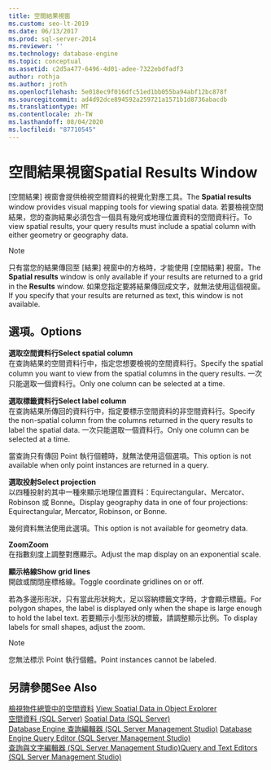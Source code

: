 ```yaml
---
title: 空間結果視窗
ms.custom: seo-lt-2019
ms.date: 06/13/2017
ms.prod: sql-server-2014
ms.reviewer: ''
ms.technology: database-engine
ms.topic: conceptual
ms.assetid: c2d5a477-6496-4d01-adee-7322ebdfadf3
author: rothja
ms.author: jroth
ms.openlocfilehash: 5e018ec9f016dfc51ed1bb055ba94abf12bc878f
ms.sourcegitcommit: ad4d92dce894592a259721a1571b1d8736abacdb
ms.translationtype: MT
ms.contentlocale: zh-TW
ms.lasthandoff: 08/04/2020
ms.locfileid: "87710545"
---
```

# <a name="spatial-results-window"></a><span data-ttu-id="91bab-102">空間結果視窗</span><span class="sxs-lookup"><span data-stu-id="91bab-102">Spatial Results Window</span></span>
  <span data-ttu-id="91bab-103">[空間結果]  視窗會提供檢視空間資料的視覺化對應工具。</span><span class="sxs-lookup"><span data-stu-id="91bab-103">The **Spatial results** window provides visual mapping tools for viewing spatial data.</span></span> <span data-ttu-id="91bab-104">若要檢視空間結果，您的查詢結果必須包含一個具有幾何或地理位置資料的空間資料行。</span><span class="sxs-lookup"><span data-stu-id="91bab-104">To view spatial results, your query results must include a spatial column with either geometry or geography data.</span></span>  
  
> [!NOTE]  
>  <span data-ttu-id="91bab-105">只有當您的結果傳回至 [結果] 視窗中的方格時，才能使用 [空間結果] 視窗。</span><span class="sxs-lookup"><span data-stu-id="91bab-105">The **Spatial results** window is only available if your results are returned to a grid in the **Results** window.</span></span> <span data-ttu-id="91bab-106">如果您指定要將結果傳回成文字，就無法使用這個視窗。</span><span class="sxs-lookup"><span data-stu-id="91bab-106">If you specify that your results are returned as text, this window is not available.</span></span>  
  
## <a name="options"></a><span data-ttu-id="91bab-107">選項。</span><span class="sxs-lookup"><span data-stu-id="91bab-107">Options</span></span>  
 <span data-ttu-id="91bab-108">**選取空間資料行**</span><span class="sxs-lookup"><span data-stu-id="91bab-108">**Select spatial column**</span></span>  
 <span data-ttu-id="91bab-109">在查詢結果的空間資料行中，指定您想要檢視的空間資料行。</span><span class="sxs-lookup"><span data-stu-id="91bab-109">Specify the spatial column you want to view from the spatial columns in the query results.</span></span> <span data-ttu-id="91bab-110">一次只能選取一個資料行。</span><span class="sxs-lookup"><span data-stu-id="91bab-110">Only one column can be selected at a time.</span></span>  
  
 <span data-ttu-id="91bab-111">**選取標籤資料行**</span><span class="sxs-lookup"><span data-stu-id="91bab-111">**Select label column**</span></span>  
 <span data-ttu-id="91bab-112">在查詢結果所傳回的資料行中，指定要標示空間資料的非空間資料行。</span><span class="sxs-lookup"><span data-stu-id="91bab-112">Specify the non-spatial column from the columns returned in the query results to label the spatial data.</span></span> <span data-ttu-id="91bab-113">一次只能選取一個資料行。</span><span class="sxs-lookup"><span data-stu-id="91bab-113">Only one column can be selected at a time.</span></span>  
  
 <span data-ttu-id="91bab-114">當查詢只有傳回 Point 執行個體時，就無法使用這個選項。</span><span class="sxs-lookup"><span data-stu-id="91bab-114">This option is not available when only point instances are returned in a query.</span></span>  
  
 <span data-ttu-id="91bab-115">**選取投射**</span><span class="sxs-lookup"><span data-stu-id="91bab-115">**Select projection**</span></span>  
 <span data-ttu-id="91bab-116">以四種投射的其中一種來顯示地理位置資料：Equirectangular、Mercator、Robinson 或 Bonne。</span><span class="sxs-lookup"><span data-stu-id="91bab-116">Display geography data in one of four projections: Equirectangular, Mercator, Robinson, or Bonne.</span></span>  
  
 <span data-ttu-id="91bab-117">幾何資料無法使用此選項。</span><span class="sxs-lookup"><span data-stu-id="91bab-117">This option is not available for geometry data.</span></span>  
  
 <span data-ttu-id="91bab-118">**Zoom**</span><span class="sxs-lookup"><span data-stu-id="91bab-118">**Zoom**</span></span>  
 <span data-ttu-id="91bab-119">在指數刻度上調整對應顯示。</span><span class="sxs-lookup"><span data-stu-id="91bab-119">Adjust the map display on an exponential scale.</span></span>  
  
 <span data-ttu-id="91bab-120">**顯示格線**</span><span class="sxs-lookup"><span data-stu-id="91bab-120">**Show grid lines**</span></span>  
 <span data-ttu-id="91bab-121">開啟或關閉座標格線。</span><span class="sxs-lookup"><span data-stu-id="91bab-121">Toggle coordinate gridlines on or off.</span></span>  
  
 <span data-ttu-id="91bab-122">若為多邊形形狀，只有當此形狀夠大，足以容納標籤文字時，才會顯示標籤。</span><span class="sxs-lookup"><span data-stu-id="91bab-122">For polygon shapes, the label is displayed only when the shape is large enough to hold the label text.</span></span> <span data-ttu-id="91bab-123">若要顯示小型形狀的標籤，請調整顯示比例。</span><span class="sxs-lookup"><span data-stu-id="91bab-123">To display labels for small shapes, adjust the zoom.</span></span>  
  
> [!NOTE]  
>  <span data-ttu-id="91bab-124">您無法標示 Point 執行個體。</span><span class="sxs-lookup"><span data-stu-id="91bab-124">Point instances cannot be labeled.</span></span>  
  
## <a name="see-also"></a><span data-ttu-id="91bab-125">另請參閱</span><span class="sxs-lookup"><span data-stu-id="91bab-125">See Also</span></span>  
 <span data-ttu-id="91bab-126">[檢視物件總管中的空間資料](view-spatial-data-in-object-explorer.md) </span><span class="sxs-lookup"><span data-stu-id="91bab-126">[View Spatial Data in Object Explorer](view-spatial-data-in-object-explorer.md) </span></span>  
 <span data-ttu-id="91bab-127">[空間資料 &#40;SQL Server&#41;](../spatial/spatial-data-sql-server.md) </span><span class="sxs-lookup"><span data-stu-id="91bab-127">[Spatial Data &#40;SQL Server&#41;](../spatial/spatial-data-sql-server.md) </span></span>  
 <span data-ttu-id="91bab-128">[Database Engine 查詢編輯器 &#40;SQL Server Management Studio&#41;](database-engine-query-editor-sql-server-management-studio.md) </span><span class="sxs-lookup"><span data-stu-id="91bab-128">[Database Engine Query Editor &#40;SQL Server Management Studio&#41;](database-engine-query-editor-sql-server-management-studio.md) </span></span>  
 [<span data-ttu-id="91bab-129">查詢與文字編輯器 &#40;SQL Server Management Studio&#41;</span><span class="sxs-lookup"><span data-stu-id="91bab-129">Query and Text Editors &#40;SQL Server Management Studio&#41;</span></span>](query-and-text-editors-sql-server-management-studio.md)  
  
  
